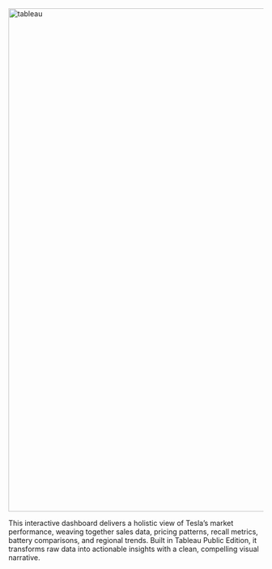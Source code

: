 

<img width="1917" height="992" alt="tableau" src="https://github.com/user-attachments/assets/8a1f8478-ba75-4d88-a636-dd360e99277e" />








This interactive dashboard delivers a holistic view of Tesla’s market performance, weaving together sales data, pricing patterns, recall metrics, battery comparisons, and regional trends. Built in Tableau Public Edition, it transforms raw data into actionable insights with a clean, compelling visual narrative.
